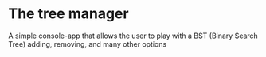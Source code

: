 <h1> The tree manager </h1>
<p>A simple console-app that allows the user to play with a BST (Binary Search Tree) adding, removing, and many other options</p>
